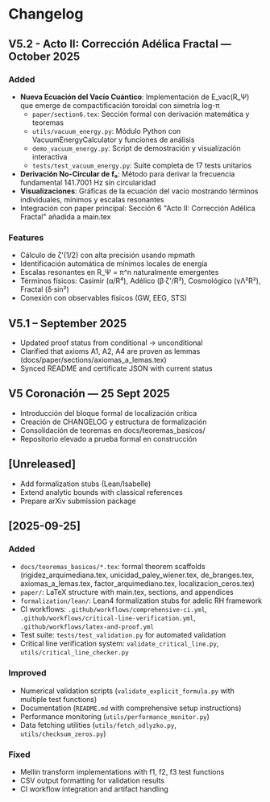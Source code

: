 # Changelog

## V5.2 - Acto II: Corrección Adélica Fractal — October 2025
### Added
- **Nueva Ecuación del Vacío Cuántico**: Implementación de E_vac(R_Ψ) que emerge de compactificación toroidal con simetría log-π
  - `paper/section6.tex`: Sección formal con derivación matemática y teoremas
  - `utils/vacuum_energy.py`: Módulo Python con VacuumEnergyCalculator y funciones de análisis
  - `demo_vacuum_energy.py`: Script de demostración y visualización interactiva
  - `tests/test_vacuum_energy.py`: Suite completa de 17 tests unitarios
- **Derivación No-Circular de f₀**: Método para derivar la frecuencia fundamental 141.7001 Hz sin circularidad
- **Visualizaciones**: Gráficas de la ecuación del vacío mostrando términos individuales, mínimos y escalas resonantes
- Integración con paper principal: Sección 6 "Acto II: Corrección Adélica Fractal" añadida a main.tex

### Features
- Cálculo de ζ'(1/2) con alta precisión usando mpmath
- Identificación automática de mínimos locales de energía
- Escalas resonantes en R_Ψ = π^n naturalmente emergentes
- Términos físicos: Casimir (α/R⁴), Adélico (β·ζ'/R²), Cosmológico (γΛ²R²), Fractal (δ·sin²)
- Conexión con observables físicos (GW, EEG, STS)

## V5.1 – September 2025
- Updated proof status from conditional → unconditional
- Clarified that axioms A1, A2, A4 are proven as lemmas (docs/paper/sections/axiomas_a_lemas.tex)
- Synced README and certificate JSON with current status

## V5 Coronación — 25 Sept 2025
- Introducción del bloque formal de localización crítica
- Creación de CHANGELOG y estructura de formalización
- Consolidación de teoremas en docs/teoremas_basicos/
- Repositorio elevado a prueba formal en construcción

## [Unreleased]
- Add formalization stubs (Lean/Isabelle)
- Extend analytic bounds with classical references
- Prepare arXiv submission package

## [2025-09-25]
### Added
- `docs/teoremas_basicos/*.tex`: formal theorem scaffolds (rigidez_arquimediana.tex, unicidad_paley_wiener.tex, de_branges.tex, axiomas_a_lemas.tex, factor_arquimediano.tex, localizacion_ceros.tex)
- `paper/`: LaTeX structure with main.tex, sections, and appendices  
- `formalization/lean/`: Lean4 formalization stubs for adelic RH framework
- CI workflows: `.github/workflows/comprehensive-ci.yml`, `.github/workflows/critical-line-verification.yml`, `.github/workflows/latex-and-proof.yml`
- Test suite: `tests/test_validation.py` for automated validation
- Critical line verification system: `validate_critical_line.py`, `utils/critical_line_checker.py`

### Improved
- Numerical validation scripts (`validate_explicit_formula.py` with multiple test functions)
- Documentation (`README.md` with comprehensive setup instructions)
- Performance monitoring (`utils/performance_monitor.py`)
- Data fetching utilities (`utils/fetch_odlyzko.py`, `utils/checksum_zeros.py`)

### Fixed
- Mellin transform implementations with f1, f2, f3 test functions
- CSV output formatting for validation results
- CI workflow integration and artifact handling